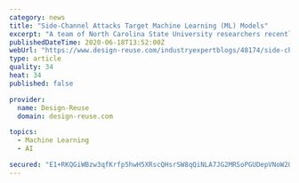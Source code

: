 ```yaml
---
category: news
title: "Side-Channel Attacks Target Machine Learning (ML) Models"
excerpt: "A team of North Carolina State University researchers recently published a paper that highlights the vulnerability of machine learning (ML) models to"
publishedDateTime: 2020-06-18T13:52:00Z
webUrl: "https://www.design-reuse.com/industryexpertblogs/48174/side-channel-attacks-target-machine-learning-ml-models.html"
type: article
quality: 34
heat: 34
published: false

provider:
  name: Design-Reuse
  domain: design-reuse.com

topics:
  - Machine Learning
  - AI

secured: "E1+RKQGiWBzw3qfKrfp5hwH5XRscQHsrSW8qQiNLA7JG2MRSoPGUDepVNoW2QDzhc2tkpnLCef/sraK97+a7ryZmCBd1tQQkgcNZ2tStCXGElQcEHr/Y17XzOUtRfWzRQRHtXCoulo56NecWC6orzz+doWDFGSuNT9auWqFcl0/uTQXdzuxS69J8sa4KC/oAhjc5Ija//TlNz66tjxQsengEQfgsg/B3glGnP14xV65wzI9BP8zxm+n5qebdQf7KPYevNiHKrcXKqxgB0b3fnPGvi0ITndQnAE7HPO+wNGI0bSVTzooP67MHAaOsVwbdPtIlX8ztNlyEbGuO2rB7+w==;OUpAk57+gGWIdwby5dEkqg=="
---
```


